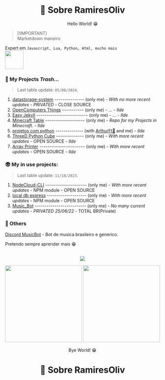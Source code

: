 <link rel="shortcut icon" type="image/x-icon" href="favicon.png">

<h1 align="center"> 📑 Sobre RamiresOliv</h1>
<p align="center"> Hello World! 😁</p>

> [!IMPORTANT]\
> Marketdown maneiro

Expert em `Javascript, Lua, Python, Html, mucho mais`<br>
<img src="https://cataas.com/cat" style="height: 60px">

### 💼 My Projects _Trash..._
> Last table update: `05/08/2024`.

1. [datastorage-system](https://github.com/RamiresOliv/datastorage-system) --------------- (only me)   - _With no more recent updates_ - _PRIVATED_ - CLOSE SOURCE
2. [OpenComputers Things](https://github.com/RamiresOliv/OpenComputers) ----------- (only me)   - _..._ - _Ilde_
3. [Easy Jekyll](https://github.com/RamiresOliv/Easy_Jekyll) -------------------------- (only me)   - _..._ - _Ilde_
4. [Minecraft Table](https://github.com/RamiresOliv/MinecraftTable) -------------------- (only me)   - _Repo for my Projects in Minecraft._ - _Ilde_
5. [projetos com python](https://github.com/RamiresOliv/projetos-com-python) -------------- (with [ArthurFt🥶](https://github.com/ArthurFt) and me) - _Ilde_
6. [ThreeD Python Cube](https://github.com/RamiresOliv/ThreeD_Python_cube/) -------------- (only me)   - _With more recent updates_ - OPEN SOURCE - _Ilde_
7. [Array Printer](https://github.com/RamiresOliv/ArrayPrinter) ----------------------- (only me)   - _With more recent updates_ - OPEN SOURCE - _Ilde_

### 😨 My in use projects:
> Last table update: `11/18/2023`.

1. [NodeCloud-CLI](https://github.com/RamiresOliv/nodecloud-cli) --------------------- (only me)   - _With more recent updates_ - NPM module - OPEN SOURCE
2. [local db express](https://github.com/RamiresOliv/local_db_express) -------------------- (only me)   - _With more recent updates_ - NPM module - OPEN SOURCE
3. [Music_Bot](https://github.com/RamiresOliv/Bot_Music) -------------------------- (only me)   - _No many current updates_ - _PRIVATED 25/06/22_  - TOTAL BR(Private)

### 🗿 Others

[Discord MusicBot](https://discord.com/api/oauth2/authorize?client_id=757666380723126345&permissions=8&scope=bot) - Bot de musica brasileiro e generico.<br>

Pretendo sempre aprender mais 😁
<br><br>

<p align="center">
<img src="https://github-readme-stats.vercel.app/api?username=RamiresOliv&show_icons=true&theme=dark">
</p>

<p align="center">
  <a href="https://github.com/RamiresOliv/nodecloud-cli"><img src="https://github-readme-stats.vercel.app/api/pin/?username=RamiresOliv&repo=nodecloud-cli&theme=dark" width="250" height="250"></a>
  <a href="https://github.com/RamiresOliv/local_db_express"><img src="https://github-readme-stats.vercel.app/api/pin/?username=RamiresOliv&repo=local_db_express&theme=dark" width="250" height="250"></a>
</p>
<p align="center"> Bye World! 😁</p>
<h1 align="center"> 📑 Sobre RamiresOliv</h1>
